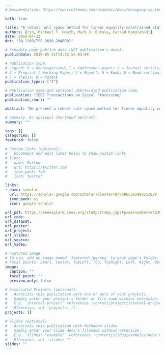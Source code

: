 ```yaml
---
# Documentation: https://sourcethemes.com/academic/docs/managing-content/

math: true

title: "A robust null space method for linear equality constrained state estimation"
authors: [rjh, Michael T. Heath, Mark D. Butala, Farzad Kamalabadi]
date: 2010-04-22
doi: "10.1109/TSP.2010.2048901"

# Schedule page publish date (NOT publication's date).
publishDate: 2019-05-31T14:53:55-04:00

# Publication type.
# Legend: 0 = Uncategorized; 1 = Conference paper; 2 = Journal article;
# 3 = Preprint / Working Paper; 4 = Report; 5 = Book; 6 = Book section;
# 7 = Thesis; 8 = Patent
publication_types: ["2"]

# Publication name and optional abbreviated publication name.
publication: "IEEE Transactions on Signal Processing"
publication_short: ""

abstract: "We present a robust null space method for linear equality constrained state space estimation. Exploiting a degeneracy in the estimator statistics, an orthogonal factorization is used to decompose the problem into stochastic and deterministic components, which are then solved separately. The resulting dimension reduction algorithm has enhanced numerical stability, solves the constrained problem completely, and can reduce computational load by reducing the problem size. The new method addresses deficiencies in commonly used pseudo-observation or projection methods, which either do not solve the constrained problem completely or have unstable numerical implementations, due in part to the degeneracy in the estimator statistics. We present a numerical example demonstrating the effectiveness of the new method compared to other current methods."

# Summary. An optional shortened abstract.
summary: ""

tags: []
categories: []
featured: false

# Custom links (optional).
#   Uncomment and edit lines below to show custom links.
# links:
# - name: Follow
#   url: https://twitter.com
#   icon_pack: fab
#   icon: twitter

links:
- name: scholar
  url: https://scholar.google.com/scholar?cluster=9776966565992851020
  icon_pack: ai
  icon: google-scholar

url_pdf: https://ieeexplore.ieee.org/stamp/stamp.jsp?tp=&arnumber=5453007
url_code:
url_dataset:
url_poster:
url_project:
url_slides:
url_source:
url_video:

# Featured image
# To use, add an image named `featured.jpg/png` to your page's folder. 
# Focal points: Smart, Center, TopLeft, Top, TopRight, Left, Right, BottomLeft, Bottom, BottomRight.
image:
  caption: ""
  focal_point: ""
  preview_only: false

# Associated Projects (optional).
#   Associate this publication with one or more of your projects.
#   Simply enter your project's folder or file name without extension.
#   E.g. `internal-project` references `content/project/internal-project/index.md`.
#   Otherwise, set `projects: []`.
projects: []

# Slides (optional).
#   Associate this publication with Markdown slides.
#   Simply enter your slide deck's filename without extension.
#   E.g. `slides: "example"` references `content/slides/example/index.md`.
#   Otherwise, set `slides: ""`.
slides: ""
---
```

